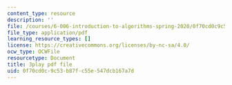 ```yaml
---
content_type: resource
description: ''
file: /courses/6-006-introduction-to-algorithms-spring-2020/0f70cd0c9c53b87fc55e547dcb167a7d_Xnpo1atN-Iw.pdf
file_type: application/pdf
learning_resource_types: []
license: https://creativecommons.org/licenses/by-nc-sa/4.0/
ocw_type: OCWFile
resourcetype: Document
title: 3play pdf file
uid: 0f70cd0c-9c53-b87f-c55e-547dcb167a7d
---
```

